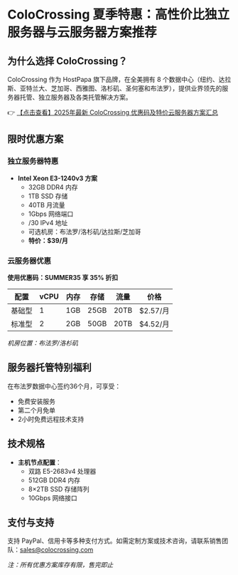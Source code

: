 # ColoCrossing 夏季特惠：高性价比独立服务器与云服务器方案推荐

## 为什么选择 ColoCrossing？

ColoCrossing 作为 HostPapa 旗下品牌，在全美拥有 8 个数据中心（纽约、达拉斯、亚特兰大、芝加哥、西雅图、洛杉矶、圣何塞和布法罗），提供业界领先的服务器托管、独立服务器及各类托管解决方案。

👉 [【点击查看】2025年最新 ColoCrossing 优惠码及特价云服务器方案汇总](https://bit.ly/ColoCrossing)

## 限时优惠方案

### 独立服务器特惠
- **Intel Xeon E3-1240v3 方案**
  - 32GB DDR4 内存
  - 1TB SSD 存储
  - 40TB 月流量
  - 1Gbps 网络端口
  - /30 IPv4 地址
  - 可选机房：布法罗/洛杉矶/达拉斯/芝加哥
  - **特价：$39/月**

### 云服务器优惠
**使用优惠码：SUMMER35 享 35% 折扣**

| 配置       | vCPU | 内存 | 存储  | 流量  | 价格   |
|------------|------|------|-------|-------|--------|
| 基础型     | 1    | 1GB  | 25GB  | 20TB  | $2.57/月 |
| 标准型     | 2    | 2GB  | 50GB  | 20TB  | $4.52/月 |

*机房位置：布法罗/洛杉矶*

## 服务器托管特别福利
在布法罗数据中心签约36个月，可享受：
- 免费安装服务
- 第二个月免单
- 2小时免费远程技术支持

## 技术规格
- **主机节点配置**：
  - 双路 E5-2683v4 处理器
  - 512GB DDR4 内存
  - 8×2TB SSD 存储阵列
  - 10Gbps 网络接口

## 支付与支持
支持 PayPal、信用卡等多种支付方式。如需定制方案或技术咨询，请联系销售团队：sales@colocrossing.com

*注：所有优惠方案库存有限，售完即止*